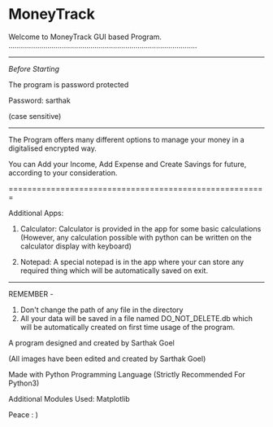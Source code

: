 # MoneyTrack
Welcome to MoneyTrack GUI based Program.
............................................................................................

_________________________________________________________
*Before Starting*


The program is password protected

Password: sarthak

(case sensitive)
_________________________________________________________


The Program offers many different options to manage
your money in a digitalised encrypted way.

You can   Add your Income,
                Add Expense
and         Create Savings for future, according to your consideration.


=======================================================

Additional Apps:

1. Calculator: Calculator is provided in the app for some basic calculations
	       (However, any calculation possible with python can be written
                        on the calculator display with keyboard)

2. Notepad: A special notepad is in the app where your can store any
                   required thing which will be automatically saved on exit.

________________________________________________________________________

REMEMBER - 

1. Don't change the path of any file in the directory
2. All your data will be saved in a file named DO_NOT_DELETE.db
    which will be automatically created on first time usage of the program.




A program designed and created by Sarthak Goel

(All images have been edited and created by Sarthak Goel)


Made with Python Programming Language
(Strictly Recommended For Python3)

Additional Modules Used: Matplotlib



Peace : )
